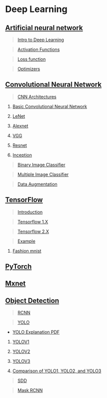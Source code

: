 # Deep Learning

## [Artificial neural network](https://github.com/abhishek96negi/Deep-Learning/tree/master/ANN)
  
  >[Intro to Deep Learning](https://github.com/abhishek96negi/Deep-Learning/blob/master/ANN/Intro%20to%20Deep%20Learning.ipynb)
  
  >[Activation Functions](https://github.com/abhishek96negi/Deep-Learning/blob/master/ANN/Activation%20Functions.ipynb)
  
  >[Loss function](https://github.com/abhishek96negi/Deep-Learning/blob/master/ANN/Loss%20function.ipynb)
  
  >[Optimizers](https://github.com/abhishek96negi/Deep-Learning/blob/master/ANN/Optimizers.ipynb)
  
## [Convolutional Neural Network](https://github.com/abhishek96negi/Deep-Learning/tree/master/CNN)

  >[CNN Architectures](https://github.com/abhishek96negi/Deep-Learning/tree/master/CNN/CNN%20Architectures)
    
   1. [Basic Convolutional Neural Network](https://github.com/abhishek96negi/Deep-Learning/blob/master/CNN/CNN%20Architectures/Convolutional%20Neural%20Network.ipynb)
    
   2. [LeNet](https://github.com/abhishek96negi/Deep-Learning/blob/master/CNN/CNN%20Architectures/LeNet.ipynb)
    
   3. [Alexnet](https://github.com/abhishek96negi/Deep-Learning/blob/master/CNN/CNN%20Architectures/Alexnet.ipynb)
    
   4. [VGG](https://github.com/abhishek96negi/Deep-Learning/blob/master/CNN/CNN%20Architectures/VGG.ipynb)
    
   5. [Resnet](https://github.com/abhishek96negi/Deep-Learning/blob/master/CNN/CNN%20Architectures/Resnet.ipynb)
    
   6. [Inception](https://github.com/abhishek96negi/Deep-Learning/blob/master/CNN/CNN%20Architectures/Inception.ipynb)
  
  >[Binary Image Classifier](https://github.com/abhishek96negi/Deep-Learning/blob/master/CNN/Binary%20Image%20Classifier/Binary%20Image%20Classifier.ipynb)
  
  >[Multiple Image Classifier](https://github.com/abhishek96negi/Deep-Learning/tree/master/CNN/Multiple%20Image%20Classifier)
  
  >[Data Augmentation](https://github.com/abhishek96negi/Deep-Learning/blob/master/CNN/Data%20Augmentation/Augmentor.ipynb)
  
## [TensorFlow](https://github.com/abhishek96negi/Deep-Learning/tree/master/Framework/Tensor%20Flow)
  
  >[Introduction](https://github.com/abhishek96negi/Deep-Learning/blob/master/Framework/Tensor%20Flow/Intro%20to%20Tensorflow.ipynb)
  
  >[Tensorflow 1.X](https://github.com/abhishek96negi/Deep-Learning/blob/master/Framework/Tensor%20Flow/Tensorflow%201.1.ipynb)
  
  >[Tensorflow 2.X](https://github.com/abhishek96negi/Deep-Learning/blob/master/Framework/Tensor%20Flow/Tensorflow%202.ipynb)
  
  >[Example](https://github.com/abhishek96negi/Deep-Learning/tree/master/Framework/Tensor%20Flow/Example)
  
   1. [Fashion mnist](https://github.com/abhishek96negi/Deep-Learning/blob/master/Framework/Tensor%20Flow/Example/Fashion%20mnist.ipynb)

## [PyTorch](https://github.com/abhishek96negi/Deep-Learning/blob/master/Framework/PyTorch/PyTorch.ipynb)

## [Mxnet](https://github.com/abhishek96negi/Deep-Learning/blob/master/Framework/Mxnet/mxnet.ipynb)

## [Object Detection](https://github.com/abhishek96negi/Deep-Learning/tree/master/Object%20Detection)

  >[RCNN](https://github.com/abhishek96negi/Deep-Learning/blob/master/Object%20Detection/RCNN/Faster%20RCNN.ipynb)
  
  >[YOLO](https://github.com/abhishek96negi/Deep-Learning/tree/master/Object%20Detection/YOLO)
  
   * [YOLO Explanation PDF](https://docs.google.com/presentation/d/1aeRvtKG21KHdD5lg6Hgyhx5rPq_ZOsGjG5rJ1HP7BbA/pub?start=false&loop=false&delayms=3000&slide=id.p)
    
   1. [YOLOV1](https://github.com/abhishek96negi/Deep-Learning/blob/master/Object%20Detection/YOLO/YOLOV1.ipynb)
   
   2. [YOLOV2](https://github.com/abhishek96negi/Deep-Learning/blob/master/Object%20Detection/YOLO/YOLOV2.ipynb)
   
   3. [YOLOV3](https://github.com/abhishek96negi/Deep-Learning/blob/master/Object%20Detection/YOLO/YOLOV3.ipynb)
   
   4. [Comparison of YOLO1, YOLO2, and YOLO3](https://github.com/abhishek96negi/Deep-Learning/blob/master/Object%20Detection/YOLO/Comparison%20of%20YOLO1%2C%20YOLO2%2C%20and%20YOLO3.ipynb)
   
 >[SDD](https://github.com/abhishek96negi/Deep-Learning/blob/master/Object%20Detection/SSD/SSD.ipynb)

 >[Mask RCNN](https://github.com/abhishek96negi/Deep-Learning/blob/master/Object%20Detection/Mask%20RCNN/Mask_RCNN.ipynb)
